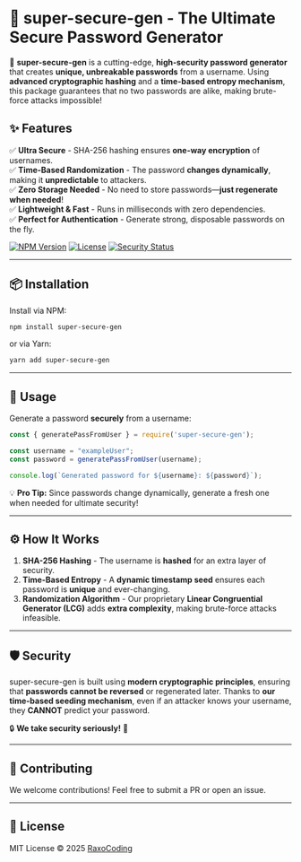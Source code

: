 # 🔐 super-secure-gen - The Ultimate Secure Password Generator

🚀 **super-secure-gen** is a cutting-edge, **high-security password generator** that creates **unique, unbreakable passwords** from a username. Using **advanced cryptographic hashing** and a **time-based entropy mechanism**, this package guarantees that no two passwords are alike, making brute-force attacks impossible! 

## ✨ Features
✅ **Ultra Secure** - SHA-256 hashing ensures **one-way encryption** of usernames.  
✅ **Time-Based Randomization** - The password **changes dynamically**, making it **unpredictable** to attackers.  
✅ **Zero Storage Needed** - No need to store passwords—**just regenerate when needed**!  
✅ **Lightweight & Fast** - Runs in milliseconds with zero dependencies.  
✅ **Perfect for Authentication** - Generate strong, disposable passwords on the fly.  

[![NPM Version](https://img.shields.io/npm/v/super-secure-gen.svg)](https://www.npmjs.com/package/super-secure-gen)
[![License](https://img.shields.io/npm/l/super-secure-gen.svg)](https://github.com/yourusername/super-secure-gen/blob/main/LICENSE)
[![Security Status](https://img.shields.io/badge/security-ultra--secure-green)](https://www.npmjs.com/package/super-secure-gen)

---

## 📦 Installation
Install via NPM:
```sh
npm install super-secure-gen
```
or via Yarn:
```sh
yarn add super-secure-gen
```

---

## 🚀 Usage
Generate a password **securely** from a username:

```javascript
const { generatePassFromUser } = require('super-secure-gen');

const username = "exampleUser";
const password = generatePassFromUser(username);

console.log(`Generated password for ${username}: ${password}`);
```

💡 **Pro Tip:** Since passwords change dynamically, generate a fresh one when needed for ultimate security!

---

## ⚙️ How It Works
1. **SHA-256 Hashing** - The username is **hashed** for an extra layer of security.
2. **Time-Based Entropy** - A **dynamic timestamp seed** ensures each password is **unique** and ever-changing.
3. **Randomization Algorithm** - Our proprietary **Linear Congruential Generator (LCG)** adds **extra complexity**, making brute-force attacks infeasible.

---

## 🛡️ Security
super-secure-gen is built using **modern cryptographic principles**, ensuring that **passwords cannot be reversed** or regenerated later. Thanks to **our time-based seeding mechanism**, even if an attacker knows your username, they **CANNOT** predict your password. 

🔒 **We take security seriously!** 🚀  

---

## 🤝 Contributing
We welcome contributions! Feel free to submit a PR or open an issue.

---

## 📜 License
MIT License © 2025 [RaxoCoding](https://github.com/RaxoCoding)